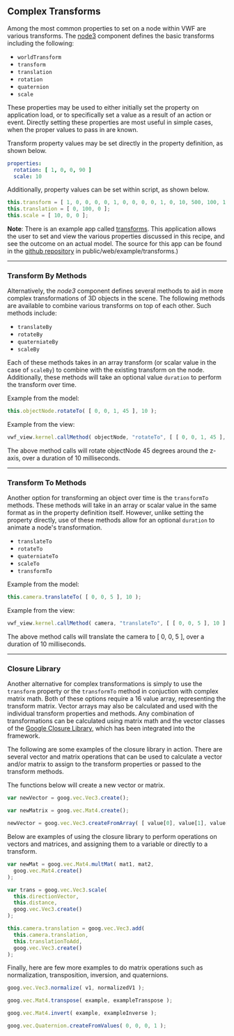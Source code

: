 ## <a name="transforms">Complex Transforms</a>

Among the most common properties to set on a node within VWF are various transforms. The [node3](https://demo.virtual.wf/web/docs/jsdoc_cmp/symbols/node3.vwf.html) component defines the basic transforms including the following:

* <code>worldTransform</code>
* <code>transform</code>
* <code>translation</code> 
* <code>rotation</code>
* <code>quaternion</code>
* <code>scale</code>

These properties may be used to either initially set the property on application load, or to specifically set a value as a result of an action or event. Directly setting these properties are most useful in simple cases, when the proper values to pass in are known.

Transform property values may be set directly in the property definition, as shown below.

```yaml
properties:
  rotation: [ 1, 0, 0, 90 ]
  scale: 10
```

Additionally, property values can be set within script, as shown below. 

```javascript
this.transform = [ 1, 0, 0, 0, 0, 1, 0, 0, 0, 0, 1, 0, 10, 500, 100, 1 ];
this.translation = [ 0, 100, 0 ];
this.scale = [ 10, 0, 0 ];
```

**Note**: There is an example app called [transforms](https://demo.virtual.wf/web/example/transforms). This application allows the user to set and view the various properties discussed in this recipe, and see the outcome on an actual model. The source for this app can be found in the [github repository](https://github.com/virtual-world-framework/vwf) in public/web/example/transforms.) 

-------------------

### Transform By Methods

Alternatively, the *node3* component defines several methods to aid in more complex transformations of 3D objects in the scene. The following methods are available to combine various transforms on top of each other. Such methods include:

* <code>translateBy</code>
* <code>rotateBy</code>
* <code>quaterniateBy</code>
* <code>scaleBy</code>

Each of these methods takes in an array transform (or scalar value in the case of <code>scaleBy</code>) to combine with the existing transform on the node. Additionally, these methods will take an optional value <code>duration</code> to perform the transform over time. 

Example from the model:

```javascript
this.objectNode.rotateTo( [ 0, 0, 1, 45 ], 10 );
```

Example from the view:

```javascript
vwf_view.kernel.callMethod( objectNode, "rotateTo", [ [ 0, 0, 1, 45 ], 10 ] );
```

The above method calls will rotate objectNode 45 degrees around the z-axis, over a duration of 10 milliseconds. 

-------------------

### Transform To Methods

Another option for transforming an object over time is the <code>transformTo</code> methods. These methods will take in an array or scalar value in the same format as in the property definition itself. However, unlike setting the property directly, use of these methods allow for an optional <code>duration</code> to animate a node's transformation. 

* <code>translateTo</code>
* <code>rotateTo</code>
* <code>quaterniateTo</code>
* <code>scaleTo</code>
* <code>transformTo</code>

Example from the model:

```javascript
this.camera.translateTo( [ 0, 0, 5 ], 10 );
```

Example from the view:

```javascript
vwf_view.kernel.callMethod( camera, "translateTo", [ [ 0, 0, 5 ], 10 ] );
```

The above method calls will translate the camera to [ 0, 0, 5 ], over a duration of 10 milliseconds. 

-------------------

### Closure Library

Another alternative for complex transformations is simply to use the <code>transform</code> property or the <code>transformTo</code> method in conjuction with complex matrix math. Both of these options require a 16 value array, representing the transform matrix. Vector arrays may also be calculated and used with the individual transform properties and methods. Any combination of transformations can be calculated using matrix math and the vector classes of the [Google Closure Library](https://developers.google.com/closure/library/), which has been integrated into the framework. 

The following are some examples of the closure library in action. There are several vector and matrix operations that can be used to calculate a vector and/or matrix to assign to the transform properties or passed to the transform methods.

The functions below will create a new vector or matrix. 

```javascript
var newVector = goog.vec.Vec3.create();

var newMatrix = goog.vec.Mat4.create();

newVector = goog.vec.Vec3.createFromArray( [ value[0], value[1], value[2] + newValue ] );
```


Below are examples of using the closure library to perform operations on vectors and matrices, and assigning them to a variable or directly to a transform. 

```javascript
var newMat = goog.vec.Mat4.multMat( mat1, mat2,
  goog.vec.Mat4.create()
);

var trans = goog.vec.Vec3.scale(
  this.directionVector,
  this.distance,
  goog.vec.Vec3.create()
);

this.camera.translation = goog.vec.Vec3.add(
  this.camera.translation,
  this.translationToAdd,
  goog.vec.Vec3.create()
);
```

Finally, here are few more examples to do matrix operations such as normalization, transposition, inversion, and quaternions. 

```javascript
goog.vec.Vec3.normalize( v1, normalizedV1 );

goog.vec.Mat4.transpose( example, exampleTranspose ); 

goog.vec.Mat4.invert( example, exampleInverse );

goog.vec.Quaternion.createFromValues( 0, 0, 0, 1 );
```

